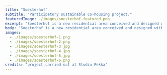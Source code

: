 ```yaml
---
title: "Soesterhof"
subtitle: "Participatory sustainable Co-housing project."
featuredImage: ./images/soesterhof-featured.png
excerpt: "Soesterhof is a new residential area conceived and designed with the participation of its future neighbors through the organization of collective workshops. The challenge is to build a project as neutral and sustainable as possible, where the social aspect is important: the creation of a common garden and a shared space to promote interaction are fundamental to create a community."
body: 'Soesterhof is a new residential area conceived and designed with the participation of its future neighbors through the organization of collective workshops. It is located in an old railroad track area in Amersfoort, which is undergoing a complete transformation. The area where Soesterhof is located is characterized by the fact that it is a "transition zone". It is literally located between a small-scale district and an industrial heritage of the city. The challenge is to build a project as neutral and sustainable as possible, where the social aspect is important: the creation of a common garden and a shared space to promote interaction are fundamental to create a community. The complex consists of 40 houses distributed in a semi-closed polygon, with a ratio of 80% for sale and 20% rental. The participatory design has been carried out first through individual sessions, where each of the participants expressed his desires, and than with collective workshops, in order to give shape to a shared view.'
images:
  - ./images/soesterhof-1.png
  - ./images/soesterhof-2.png
  - ./images/soesterhof-3.jpg
  - ./images/soesterhof-4.jpg
  - ./images/soesterhof-5.jpg
  - ./images/soesterhof-6.png
credits: "project carried out at Studio Pekka"
---
```

